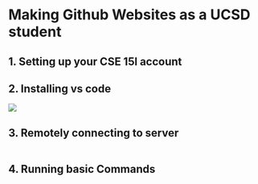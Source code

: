 # Making Github Websites as a UCSD student

## 1. Setting up your CSE 15l account
## 2. Installing vs code 
![](https://github.com/ArnavGoel03/cse15-lab-reports-wi23/blob/main/vs%20code%20install%20ss.png)
## 3. Remotely connecting to server 
![]()
## 4. Running basic Commands
